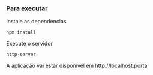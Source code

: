 ###  Para executar
Instale as dependencias
```
npm install
```

Execute o servidor
```
http-server
```
A aplicação vai estar disponível em http://localhost:porta
